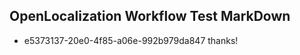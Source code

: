 ## OpenLocalization Workflow Test MarkDown
* e5373137-20e0-4f85-a06e-992b979da847 
thanks!<!--HONumber=Mar16_HO2-->
